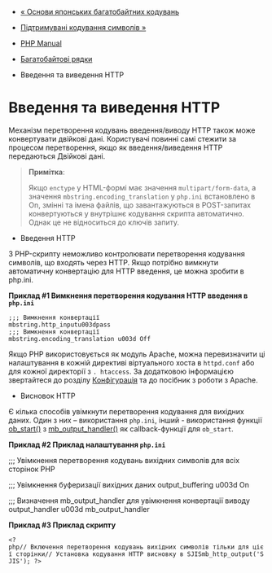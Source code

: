 - [« Основи японських багатобайтних кодувань](mbstring.ja-basic.md)
- [Підтримувані кодування символів
»](mbstring.supported-encodings.md)

- [PHP Manual](index.md)
- [Багатобайтові рядки](book.mbstring.md)
- Введення та виведення HTTP

# Введення та виведення HTTP

Механізм перетворення кодувань введення/виводу HTTP також може
конвертувати двійкові дані. Користувачі повинні самі стежити за
процесом перетворення, якщо як введення/виведення HTTP передаються
Двійкові дані.

> **Примітка**:
>
> Якщо `enctype` у HTML-формі має значення `multipart/form-data`, а
> значення `mbstring.encoding_translation` у `php.ini` встановлено в On,
> змінні та імена файлів, що завантажуються в POST-запитах конвертуються
> у внутрішнє кодування скрипта автоматично. Однак це не
> відноситься до ключів запиту.

- Введення HTTP

З PHP-скрипту неможливо контролювати перетворення кодування
символів, що входять через HTTP. Якщо потрібно вимкнути автоматичну
конвертацію для HTTP введення, це можна зробити в php.ini.

**Приклад #1 Вимкнення перетворення кодування HTTP введення в
`php.ini`**

``` php.inicode
;;; Вимкнення конвертації
mbstring.http_inputu003dpass
;;; Вимкнення конвертації
mbstring.encoding_translation u003d Off
````

Якщо PHP використовується як модуль Apache, можна перевизначити ці
налаштування в кожній директиві віртуального хоста в `httpd.conf` або
для кожної директорії з `. htaccess`. За додатковою інформацією
звертайтеся до розділу [Конфігурація](configuration.md) та до
посібник з роботи з Apache.

- Висновок HTTP

Є кілька способів увімкнути перетворення кодування для
вихідних даних. Один з них – використання `php.ini`, інший -
використання функції [ob_start()](function.ob-start.md) з
[mb_output_handler()](function.mb-output-handler.md) як
callback-функції для `ob_start`.

**Приклад #2 Приклад налаштування `php.ini`**

;;; Увімкнення перетворення кодувань вихідних символів для всіх сторінок PHP

;;; Увімкнення буферизації вихідних даних
output_buffering u003d On

;;; Визначення mb_output_handler для увімкнення конвертації виводу
output_handler u003d mb_output_handler

**Приклад #3 Приклад скрипту**

` <?php// Включення перетворення кодувань вихідних символів тільки для цієї сторінки// Установка кодування HTTP висновку в SJISmb_http_output('SJIS'); ?> `
